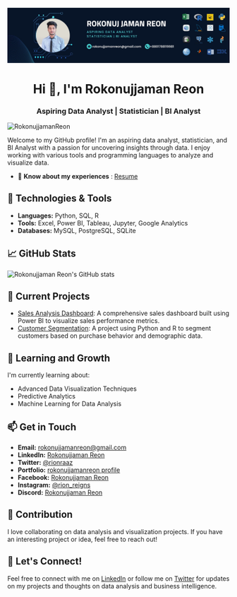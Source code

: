 ![image alt](https://github.com/Reon482/Reon482/blob/476f81bbd275b481338e2b843301299f7dc6d656/My%20Banner.jpg)

<h1 align="center">Hi 👋, I'm Rokonujjaman Reon</h1>
<h3 align="center">Aspiring Data Analyst | Statistician | BI Analyst </h3>

<p align="left"> <img src="https://komarev.com/ghpvc/?username=RokonujjamanReon&label=Profile%20views&color=0e75b6&style=flat" alt="RokonujjamanReon" /> </p>

Welcome to my GitHub profile! I'm an aspiring data analyst, statistician, and BI Analyst with a passion for uncovering insights through data. I enjoy working with various tools and programming languages to analyze and visualize data.


- 📄 **Know about my experiences** : [Resume](https://drive.google.com/file/d/1Ujx11pfdBicmpWHsOrMqZZeoRlmoeLhq/view?usp=sharing)


## 🔧 Technologies & Tools

- **Languages:** Python, SQL, R
- **Tools:** Excel, Power BI, Tableau, Jupyter, Google Analytics
- **Databases:** MySQL, PostgreSQL, SQLite

## 📈 GitHub Stats

![Rokonujjaman Reon's GitHub stats](https://github-readme-stats.vercel.app/api?username=RokonujjamanReon&show_icons=true&theme=radical)

## 🔭 Current Projects

- [Sales Analysis Dashboard](https://github.com/RokonujjamanReon/sales-analysis-dashboard): A comprehensive sales dashboard built using Power BI to visualize sales performance metrics.
- [Customer Segmentation](https://github.com/RokonujjamanReon/customer-segmentation): A project using Python and R to segment customers based on purchase behavior and demographic data.

## 🌱 Learning and Growth

I'm currently learning about:

- Advanced Data Visualization Techniques
- Predictive Analytics
- Machine Learning for Data Analysis

## 📫 Get in Touch

- **Email:** [rokonujjamanreon@gmail.com](mailto:rokonujjamanreon@gmail.com)
- **LinkedIn:** [Rokonujjaman Reon](https://www.linkedin.com/in/rokonuj-jaman-reon-169349228/)
- **Twitter:** [@rionraaz](https://twitter.com/rionraaz)
- **Portfolio:** [rokonujjamanreon profile](https://sites.google.com/view/rokonujjamanreon/about)
- **Facebook:** [Rokonujjaman Reon](https://www.facebook.com/rionreigns.rionreigns)
- **Instagram:** [@rion_reigns](https://www.instagram.com/rion_reigns/?hl=en)
- **Discord:** [Rokonujjaman Reon](https://www.linkedin.com/in/rokonuj-jaman-reon-169349228/)
  
## 🤝 Contribution

I love collaborating on data analysis and visualization projects. If you have an interesting project or idea, feel free to reach out!

## 💬 Let's Connect!

Feel free to connect with me on [LinkedIn](https://www.linkedin.com/in/rokonuj-jaman-reon-169349228/) or follow me on [Twitter](https://twitter.com/rionraaz) for updates on my projects and thoughts on data analysis and business intelligence.
